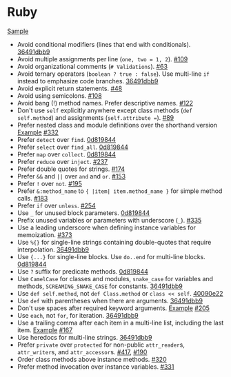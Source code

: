 Ruby
====

[Sample](sample.rb)

* Avoid conditional modifiers (lines that end with conditionals). [36491dbb9]
* Avoid multiple assignments per line (`one, two = 1, 2`). [#109]
* Avoid organizational comments (`# Validations`). [#63]
* Avoid ternary operators (`boolean ? true : false`). Use multi-line `if`
  instead to emphasize code branches. [36491dbb9]
* Avoid explicit return statements. [#48]
* Avoid using semicolons. [#108]
* Avoid bang (!) method names. Prefer descriptive names. [#122]
* Don't use `self` explicitly anywhere except class methods (`def self.method`)
  and assignments (`self.attribute =`). [#89]
* Prefer nested class and module definitions over the shorthand version
  [Example][class definition example] [#332]
* Prefer `detect` over `find`. [0d819844]
* Prefer `select` over `find_all`. [0d819844]
* Prefer `map` over `collect`. [0d819844]
* Prefer `reduce` over `inject`. [#237]
* Prefer double quotes for strings. [#174]
* Prefer `&&` and `||` over `and` and `or`. [#153]
* Prefer `!` over `not`. [#195]
* Prefer `&:method_name` to `{ |item| item.method_name }` for simple method
  calls. [#183]
* Prefer `if` over `unless`. [#254]
* Use `_` for unused block parameters. [0d819844]
* Prefix unused variables or parameters with underscore (`_`). [#335]
* Use a leading underscore when defining instance variables for memoization.
  [#373]
* Use `%{}` for single-line strings containing double-quotes that require 
  interpolation. [36491dbb9]
* Use `{...}` for single-line blocks. Use `do..end` for multi-line blocks.
  [0d819844]
* Use `?` suffix for predicate methods. [0d819844]
* Use `CamelCase` for classes and modules, `snake_case` for variables and
  methods, `SCREAMING_SNAKE_CASE` for constants. [36491dbb9]
* Use `def self.method`, not `def Class.method` or `class << self`. [40090e22]
* Use `def` with parentheses when there are arguments. [36491dbb9]
* Don't use spaces after required keyword arguments. [Example][required kwargs]
  [#205]
* Use `each`, not `for`, for iteration. [36491dbb9]
* Use a trailing comma after each item in a multi-line list, including the last
  item. [Example][trailing comma example] [#167]
* Use heredocs for multi-line strings. [36491dbb9]
* Prefer `private` over `protected` for non-public `attr_reader`s,
  `attr_writer`s, and `attr_accessor`s. [#417], [#190]
* Order class methods above instance methods. [#320]
* Prefer method invocation over instance variables. [#331]

[#48]: https://github.com/thoughtbot/guides/pull/48
[#63]: https://github.com/thoughtbot/guides/pull/63
[#89]: https://github.com/thoughtbot/guides/pull/89
[#108]: https://github.com/thoughtbot/guides/pull/108
[#109]: https://github.com/thoughtbot/guides/pull/109
[#122]: https://github.com/thoughtbot/guides/pull/122
[#153]: https://github.com/thoughtbot/guides/pull/153
[#167]: https://github.com/thoughtbot/guides/pull/167
[#174]: https://github.com/thoughtbot/guides/pull/174
[#183]: https://github.com/thoughtbot/guides/pull/183
[#190]: https://github.com/thoughtbot/guides/pull/190
[#195]: https://github.com/thoughtbot/guides/pull/195
[#205]: https://github.com/thoughtbot/guides/pull/205
[#237]: https://github.com/thoughtbot/guides/pull/237
[#254]: https://github.com/thoughtbot/guides/pull/254
[#320]: https://github.com/thoughtbot/guides/pull/320
[#331]: https://github.com/thoughtbot/guides/pull/331
[#332]: https://github.com/thoughtbot/guides/pull/332
[#335]: https://github.com/thoughtbot/guides/pull/335
[#373]: https://github.com/thoughtbot/guides/pull/373
[#417]: https://github.com/thoughtbot/guides/pull/417
[0d819844]: https://github.com/thoughtbot/guides/commit/0d819844
[36491dbb9]: https://github.com/thoughtbot/guides/commit/36491dbb9
[40090e22]: https://github.com/thoughtbot/guides/commit/40090e22
[trailing comma example]: /style/ruby/sample.rb#L53
[required kwargs]: /style/ruby/sample.rb#L16
[class definition example]: /style/ruby/sample.rb#L103
